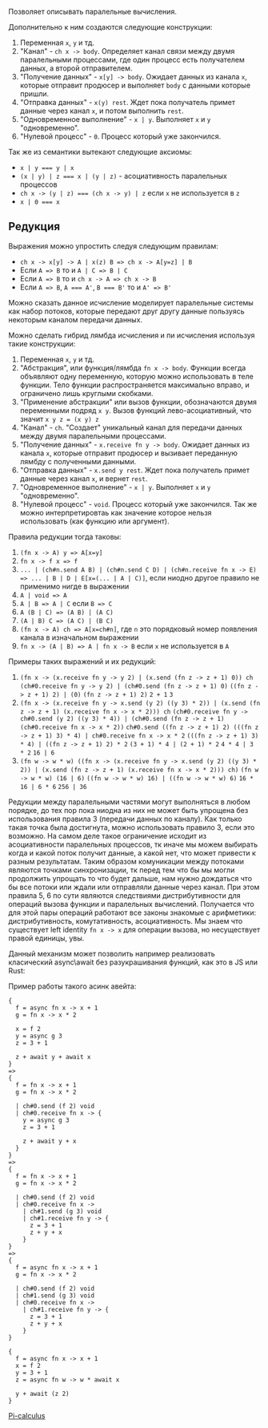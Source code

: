Позволяет описывать паралельные вычисления.

Дополнительно к ним создаются следующие конструкции:
1. Переменная `x`, `y` и тд. 
2.  "Канал" - `ch x -> body`. Определяет канал связи между двумя паралельными процессами, где один процесс есть получателем данных, а второй отправителем.
3. "Получение данных" - `x[y] -> body`. Ожидает данных из канала `x`, которые отправит продюсер и выполняет `body` с данными которые пришли.
4. "Отправка данных" - `x(y) rest`. Ждет пока получатель примет данные через канал `x`, и потом выполнить `rest`.
5. "Одновременное выполнение" - `x | y`. Выполняет `х` и `у` "одновременно".
6. "Нулевой процесс" - `0`. Процесс который уже закончился.

Так же из семантики вытекают следующие аксиомы:
* `x | y === y | x`
* `(x | y) | z === x | (y | z)` - асоциативность паралельных процессов
* `ch x -> (y | z) === (ch x -> y) | z` если `x` не используется в `z`
* `x | 0 === x`

## Редукция
Выражения можно упростить следуя следующим правилам:
* `ch x -> x[y] -> A | x(z) B => ch x -> A[y=z] | B` 
* Если `A => B` то и `A | C => B | C`
* Если `A => B` то и `ch x -> A => ch x -> B`
* Если `A => B`, `A === A'`, `B === B'` то и `A' => B'`

Можно сказать данное исчисление моделирует паралельные системы как набор потоков, которые передают друг другу данные пользуясь некоторым каналом передачи данных. 

Можно сделать гибрид лямбда исчисления и пи исчисления используя такие конструкции:
1. Переменная `x`, `y` и тд. 
2. "Абстракция", или функция/лямбда `fn x -> body`. Функции всегда объявляют одну переменную, которую можно использовать в теле функции. Тело функции распространяется максимально вправо, и ограничено лишь круглыми скобками. 
3. "Применение абстракции" или вызов функции, обозначаются двумя переменными подряд `x y`. Вызов функций лево-асоциативный, что значит `x y z = (x y) z` 
4.  "Канал" - `ch`. "Создает" уникальный канал для передачи данных между двумя паралельными процессами.
5. "Получение данных" - `x.receive fn y -> body`. Ожидает данных из канала `x`, которые отправит продюсер и вызивает переданную лямбду с полученными данными.
6. "Отправка данных" - `x.send y rest`. Ждет пока получатель примет данные через канал `x`, и вернет `rest`.
7. "Одновременное выполнение" - `x | y`. Выполняет `х` и `у` "одновременно".
6. "Нулевой процесс" - `void`. Процесс который уже закончился. Так же можно интерпретировтаь как значение которое нельзя использовать (как функцию или аргумент).

Правила редукции тогда таковы:
1. `(fn x -> A) y => A[x=y]`
2. `fn x -> f x => f`
3. `... | (сh#n.send A B) | (сh#n.send C D) | (сh#n.receive fn x -> E) => ... | B | D | E[x=(... | A | C)]`, если ниодно другое правило не применимо нигде в выражении
4. `A | void => A`
5. `A | B => A | C` если `B => C`
6. `A (B | C) => (A B) | (A C)`
7.  `(A | B) C => (A C) | (B C)`
8.  `(fn x -> A) ch => A[x=ch#n]`, где `n` это порядковый номер появления канала в изначальном выражении
9.  `fn x -> (A | B) => A | fn x -> B` если `x` не используется в `A`

Примеры таких выражений и их редукций:
1. `(fn x -> (x.receive fn y -> y 2) | (x.send (fn z -> z + 1) 0)) ch`
	`(ch#0.receive fn y -> y 2) | (ch#0.send (fn z -> z + 1) 0)`
	`((fn z -> z + 1) 2) | (0)`
	`(fn z -> z + 1) 2)`
	`2 + 1`
	`3`
1. `(fn x -> (x.receive fn y -> x.send (y 2) ((y 3) * 2)) | (x.send (fn z -> z + 1) (x.receive fn x -> x * 2))) ch`
	`(ch#0.receive fn y -> ch#0.send (y 2) ((y 3) * 4)) | (ch#0.send (fn z -> z + 1) (ch#0.receive fn x -> x * 2))`
	`ch#0.send ((fn z -> z + 1) 2) (((fn z -> z + 1) 3) * 4) | ch#0.receive fn x -> x * 2`
	`(((fn z -> z + 1) 3) * 4) | ((fn z -> z + 1) 2) * 2`
	`(3 + 1) * 4 | (2 + 1) * 2`
	`4 * 4 | 3 * 2`
	`16 | 6`
3. `(fn w -> w * w) ((fn x -> (x.receive fn y -> x.send (y 2) ((y 3) * 2)) | (x.send (fn z -> z + 1) (x.receive fn x -> x * 2))) ch)`
	`(fn w -> w * w) (16 | 6)`
	`((fn w -> w * w) 16) | ((fn w -> w * w) 6)`
	`16 * 16 | 6 * 6`
	`256 | 36`

Редукции между паралельными частями могут выполняться в любом порядке, до тех пор пока ниодна из них не может быть упрощена без использования правила 3 (передачи данных по каналу). Как только такая точка была достигнута, можно использовать правило 3, если это возможно.
На самом деле такое ограничение исходит из асоциативности паралельных процессов, тк иначе мы можем выбирать когда и какой поток получит данные, а какой нет, что может привести к разным результатам.
Таким образом комуникации между потоками являются точками синхронизации, тк перед тем что бы мы могли продолжить упрощать то что будет дальше, нам нужно дождаться что бы все потоки или ждали или отправляли данные через канал.
При этом правила 5, 6 по сути являются следствиями дистрибутивности для операций вызова функции и паралельных вычислений.
Получается что для этой пары операций работают все законы знакомые с арифметики: дистрибутивность, комутативность, асоциативность.
Мы знаем что существует left identity `fn x -> x` для операции вызова, но несуществует правой единицы, увы.

Данный механизм может позволить например реализовать класический async\await без разукрашивания функций, как это в JS или Rust:

Пример работы такого асинк авейта:
```
{
  f = async fn x -> x + 1
  g = fn x -> x * 2

  x = f 2
  y = async g 3
  z = 3 + 1

  z + await y + await x
}
=> 
{
  f = fn x -> x + 1
  g = fn x -> x * 2

  | ch#0.send (f 2) void 
  | ch#0.receive fn x -> {
    y = async g 3
    z = 3 + 1

    z + await y + x
  }
}
=> 
{
  f = fn x -> x + 1
  g = fn x -> x * 2
  
  | ch#0.send (f 2) void 
  | ch#0.receive fn x -> 
    | ch#1.send (g 3) void 
    | ch#1.receive fn y -> {
      z = 3 + 1
      z + y + x
    }
}
=> 
{
  f = async fn x -> x + 1
  g = fn x -> x * 2
  
  | ch#0.send (f 2) void 
  | ch#1.send (g 3) void 
  | ch#0.receive fn x -> 
    | ch#1.receive fn y -> {
      z = 3 + 1
      z + y + x
    }
}
```

```
{
  f = async fn x -> x + 1
  x = f 2
  y = 3 + 1
  z = async fn w -> w * await x

  y + await (z 2)
}
```

  
[Pi-calculus](https://en.wikipedia.org/wiki/%CE%A0-calculus)